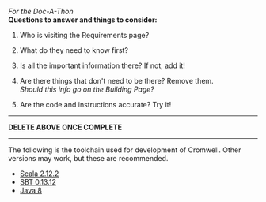_For the Doc-A-Thon_  
**Questions to answer and things to consider:**

1. Who is visiting the Requirements page?  

2. What do they need to know first?  

3. Is all the important information there? If not, add it!  

4. Are there things that don't need to be there? Remove them.  
*Should this info go on the Building Page?*
5. Are the code and instructions accurate? Try it!

---
 **DELETE ABOVE ONCE COMPLETE**

---


The following is the toolchain used for development of Cromwell.  Other versions may work, but these are recommended.

* [Scala 2.12.2](http://www.scala-lang.org/news/2.12.1#scala-212-notes)
* [SBT 0.13.12](https://github.com/sbt/sbt/releases/tag/v0.13.12)
* [Java 8](http://www.oracle.com/technetwork/java/javase/overview/java8-2100321.html)